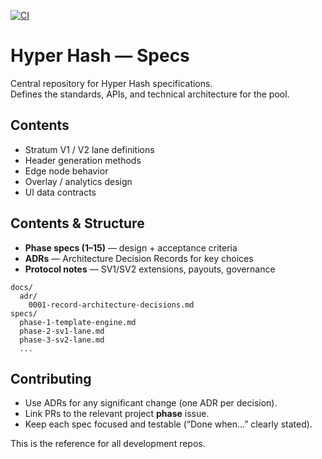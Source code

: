 [![CI](https://github.com/hyperhash-org/hyperhash-specs/actions/workflows/ci.yml/badge.svg?branch=main)](https://github.com/hyperhash-org/hyperhash-specs/actions/workflows/ci.yml)

# Hyper Hash — Specs

Central repository for Hyper Hash specifications.  
Defines the standards, APIs, and technical architecture for the pool.

## Contents
- Stratum V1 / V2 lane definitions
- Header generation methods
- Edge node behavior
- Overlay / analytics design
- UI data contracts

## Contents & Structure

- **Phase specs (1–15)** — design + acceptance criteria
- **ADRs** — Architecture Decision Records for key choices
- **Protocol notes** — SV1/SV2 extensions, payouts, governance

~~~
docs/
  adr/
    0001-record-architecture-decisions.md
specs/
  phase-1-template-engine.md
  phase-2-sv1-lane.md
  phase-3-sv2-lane.md
  ...
~~~

## Contributing

- Use ADRs for any significant change (one ADR per decision).
- Link PRs to the relevant project **phase** issue.
- Keep each spec focused and testable (“Done when…” clearly stated).


This is the reference for all development repos.

